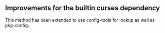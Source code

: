 ## Improvements for the builtin curses dependency

This method has been extended to use config-tools for lookup as well as
pkg-config.
